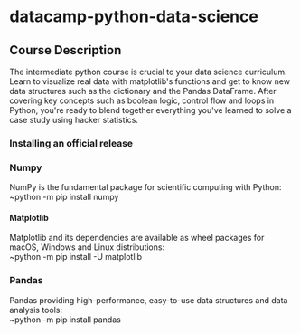# datacamp-python-data-science

## Course Description
The intermediate python course is crucial to your data science curriculum. Learn to visualize real data with matplotlib's functions and get to know new data structures such as the dictionary and the Pandas DataFrame. After covering key concepts such as boolean logic, control flow and loops in Python, you're ready to blend together everything you've learned to solve a case study using hacker statistics.

### Installing an official release

### Numpy
NumPy is the fundamental package for scientific computing with Python:<br/>
~python -m pip install numpy

#### Matplotlib
Matplotlib and its dependencies are available as wheel packages for macOS, Windows and Linux distributions:<br/>
~python -m pip install -U matplotlib

### Pandas
Pandas providing high-performance, easy-to-use data structures and data analysis tools:<br/>
~python -m pip install pandas

